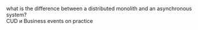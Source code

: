 what is the difference between a distributed monolith and an asynchronous system? <br />
CUD и Business events on practice <br />

